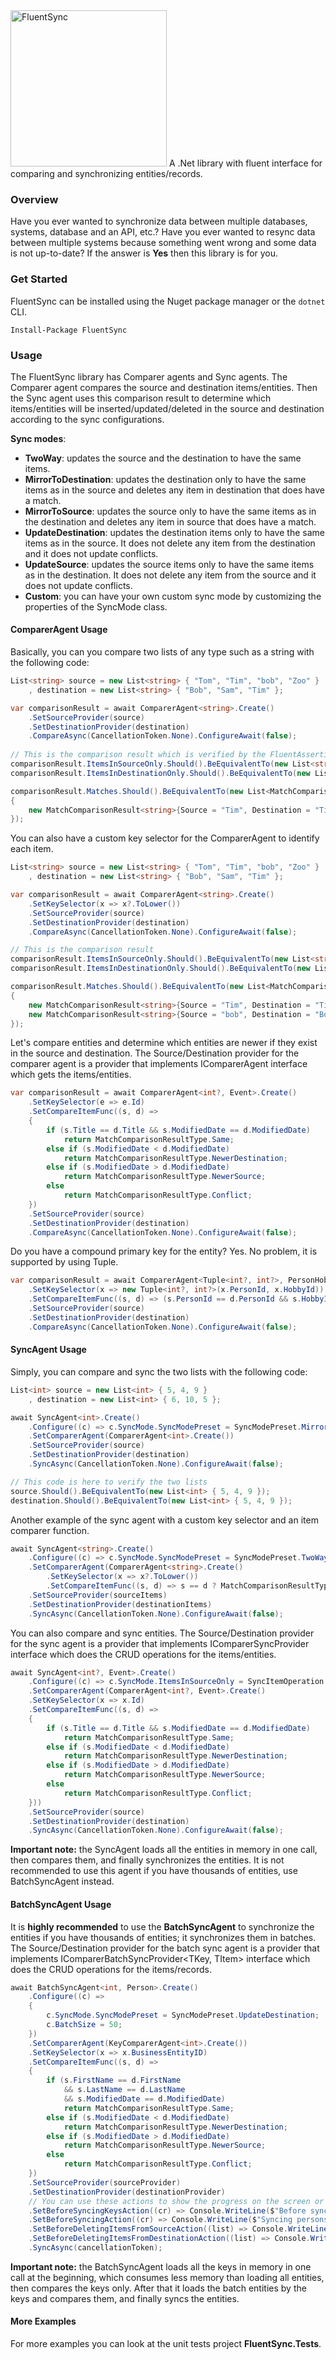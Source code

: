<img src="https://github.com/michaelantoun/FluentSync/blob/master/Icon512x512.png" alt="FluentSync" width="250px" />
A .Net library with fluent interface for comparing and synchronizing entities/records.


### Overview
Have you ever wanted to synchronize data between multiple databases, systems, database and an API, etc.? Have you ever wanted to resync data between multiple systems because something went wrong and some data is not up-to-date? If the answer is **Yes** then this library is for you.

### Get Started
FluentSync can be installed using the Nuget package manager or the `dotnet` CLI.

```
Install-Package FluentSync
```

[nuget]:     https://www.nuget.org/packages/FluentSync


### Usage
The FluentSync library has Comparer agents and Sync agents. The Comparer agent compares the source and destination items/entities. Then the Sync agent uses this comparison result to determine which items/entities will be inserted/updated/deleted in the source and destination according to the sync configurations.


**Sync modes**:
* **TwoWay**: updates the source and the destination to have the same items.
* **MirrorToDestination**: updates the destination only to have the same items as in the source and deletes any item in destination that does have a match.
* **MirrorToSource**: updates the source only to have the same items as in the destination and deletes any item in source that does have a match.
* **UpdateDestination**: updates the destination items only to have the same items as in the source. It does not delete any item from the destination and it does not update conflicts.
* **UpdateSource**: updates the source items only to have the same items as in the destination. It does not delete any item from the source and it does not update conflicts.
* **Custom**: you can have your own custom sync mode by customizing the properties of the SyncMode class.

#### ComparerAgent Usage
Basically, you can you compare two lists of any type such as a string with the following code:
```csharp
List<string> source = new List<string> { "Tom", "Tim", "bob", "Zoo" }
	, destination = new List<string> { "Bob", "Sam", "Tim" };

var comparisonResult = await ComparerAgent<string>.Create()
	.SetSourceProvider(source)
	.SetDestinationProvider(destination)
	.CompareAsync(CancellationToken.None).ConfigureAwait(false);
    
// This is the comparison result which is verified by the FluentAssertion library
comparisonResult.ItemsInSourceOnly.Should().BeEquivalentTo(new List<string> { "Tom", "bob", "Zoo" });
comparisonResult.ItemsInDestinationOnly.Should().BeEquivalentTo(new List<string> { "Bob", "Sam" });

comparisonResult.Matches.Should().BeEquivalentTo(new List<MatchComparisonResult<string>>
{
	new MatchComparisonResult<string>{Source = "Tim", Destination = "Tim", ComparisonResult = MatchComparisonResultType.Same}
});
```

You can also have a custom key selector for the ComparerAgent to identify each item.
```csharp
List<string> source = new List<string> { "Tom", "Tim", "bob", "Zoo" }
	, destination = new List<string> { "Bob", "Sam", "Tim" };

var comparisonResult = await ComparerAgent<string>.Create()
	.SetKeySelector(x => x?.ToLower())
	.SetSourceProvider(source)
	.SetDestinationProvider(destination)
	.CompareAsync(CancellationToken.None).ConfigureAwait(false);

// This is the comparison result
comparisonResult.ItemsInSourceOnly.Should().BeEquivalentTo(new List<string> { "Tom", "Zoo" });
comparisonResult.ItemsInDestinationOnly.Should().BeEquivalentTo(new List<string> { "Sam" });

comparisonResult.Matches.Should().BeEquivalentTo(new List<MatchComparisonResult<string>>
{
	new MatchComparisonResult<string>{Source = "Tim", Destination = "Tim", ComparisonResult = MatchComparisonResultType.Same},
	new MatchComparisonResult<string>{Source = "bob", Destination = "Bob", ComparisonResult = MatchComparisonResultType.Conflict}
});
```

Let's compare entities and determine which entities are newer if they exist in the source and destination. The Source/Destination provider for the comparer agent is a provider that implements IComparerAgent<TItem> interface which gets the items/entities.
```csharp
var comparisonResult = await ComparerAgent<int?, Event>.Create()
	.SetKeySelector(e => e.Id)
	.SetCompareItemFunc((s, d) =>
	{
		if (s.Title == d.Title && s.ModifiedDate == d.ModifiedDate)
			return MatchComparisonResultType.Same;
		else if (s.ModifiedDate < d.ModifiedDate)
			return MatchComparisonResultType.NewerDestination;
		else if (s.ModifiedDate > d.ModifiedDate)
			return MatchComparisonResultType.NewerSource;
		else
			return MatchComparisonResultType.Conflict;
	})
	.SetSourceProvider(source)
	.SetDestinationProvider(destination)
	.CompareAsync(CancellationToken.None).ConfigureAwait(false);
```

Do you have a compound primary key for the entity? Yes. No problem, it is supported by using Tuple.
```csharp
var comparisonResult = await ComparerAgent<Tuple<int?, int?>, PersonHobby>.Create()
	.SetKeySelector(x => new Tuple<int?, int?>(x.PersonId, x.HobbyId))
	.SetCompareItemFunc((s, d) => (s.PersonId == d.PersonId && s.HobbyId == d.HobbyId && s.LoveScale == d.LoveScale) ? MatchComparisonResultType.Same : MatchComparisonResultType.Conflict)
	.SetSourceProvider(source)
	.SetDestinationProvider(destination)
	.CompareAsync(CancellationToken.None).ConfigureAwait(false);
```

#### SyncAgent Usage
Simply, you can compare and sync the two lists with the following code:
```csharp
List<int> source = new List<int> { 5, 4, 9 }
	, destination = new List<int> { 6, 10, 5 };

await SyncAgent<int>.Create()
	.Configure((c) => c.SyncMode.SyncModePreset = SyncModePreset.MirrorToDestination)
	.SetComparerAgent(ComparerAgent<int>.Create())
	.SetSourceProvider(source)
	.SetDestinationProvider(destination)
	.SyncAsync(CancellationToken.None).ConfigureAwait(false);

// This code is here to verify the two lists
source.Should().BeEquivalentTo(new List<int> { 5, 4, 9 });
destination.Should().BeEquivalentTo(new List<int> { 5, 4, 9 });
```

Another example of the sync agent with a custom key selector and an item comparer function.
```csharp
await SyncAgent<string>.Create()
	.Configure((c) => c.SyncMode.SyncModePreset = SyncModePreset.TwoWay)
	.SetComparerAgent(ComparerAgent<string>.Create()
		.SetKeySelector(x => x?.ToLower())
		.SetCompareItemFunc((s, d) => s == d ? MatchComparisonResultType.Same : MatchComparisonResultType.Conflict))
	.SetSourceProvider(sourceItems)
	.SetDestinationProvider(destinationItems)
    .SyncAsync(CancellationToken.None).ConfigureAwait(false);
```

You can also compare and sync entities. The Source/Destination provider for the sync agent is a provider that implements IComparerSyncProvider<TItem> interface which does the CRUD operations for the items/entities.
```csharp
await SyncAgent<int?, Event>.Create()
	.Configure((c) => c.SyncMode.ItemsInSourceOnly = SyncItemOperation.Add) // Custom SyncMode
	.SetComparerAgent(ComparerAgent<int?, Event>.Create()
	.SetKeySelector(x => x.Id)
	.SetCompareItemFunc((s, d) =>
	{
		if (s.Title == d.Title && s.ModifiedDate == d.ModifiedDate)
			return MatchComparisonResultType.Same;
		else if (s.ModifiedDate < d.ModifiedDate)
			return MatchComparisonResultType.NewerDestination;
		else if (s.ModifiedDate > d.ModifiedDate)
			return MatchComparisonResultType.NewerSource;
		else
			return MatchComparisonResultType.Conflict;
	}))
	.SetSourceProvider(source)
	.SetDestinationProvider(destination)
	.SyncAsync(CancellationToken.None).ConfigureAwait(false);
```
**Important note:** the SyncAgent loads all the entities in memory in one call, then compares them, and finally synchronizes the entities. It is not recommended to use this agent if you have thousands of entities, use BatchSyncAgent instead.

#### BatchSyncAgent Usage
It is **highly recommended** to use the **BatchSyncAgent** to synchronize the entities if you have thousands of entities; it synchronizes them in batches. The Source/Destination provider for the batch sync agent is a provider that implements IComparerBatchSyncProvider<TKey, TItem> interface which does the CRUD operations for the items/records.
```csharp
await BatchSyncAgent<int, Person>.Create()
	.Configure((c) =>
	{
		c.SyncMode.SyncModePreset = SyncModePreset.UpdateDestination;
		c.BatchSize = 50;
	})
	.SetComparerAgent(KeyComparerAgent<int>.Create())
	.SetKeySelector(x => x.BusinessEntityID)
	.SetCompareItemFunc((s, d) =>
	{
		if (s.FirstName == d.FirstName
			&& s.LastName == d.LastName
			&& s.ModifiedDate == d.ModifiedDate)
			return MatchComparisonResultType.Same;
		else if (s.ModifiedDate < d.ModifiedDate)
			return MatchComparisonResultType.NewerDestination;
		else if (s.ModifiedDate > d.ModifiedDate)
			return MatchComparisonResultType.NewerSource;
		else
			return MatchComparisonResultType.Conflict;
	})
	.SetSourceProvider(sourceProvider)
	.SetDestinationProvider(destinationProvider)
    // You can use these actions to show the progress on the screen or in a log file.
	.SetBeforeSyncingKeysAction((cr) => Console.WriteLine($"Before syncing persons > persons in source only: {cr.KeysInSourceOnly.Count}, persons in destination only: {cr.KeysInDestinationOnly.Count}, persons in source and destination: {cr.Matches.Count}"))
	.SetBeforeSyncingAction((cr) => Console.WriteLine($"Syncing persons batch > add: {cr.ItemsInSourceOnly.Count}, remove: {cr.ItemsInDestinationOnly.Count}, update: {cr.Matches.Count(x => x.ComparisonResult != MatchComparisonResultType.Same)}, Same: {cr.Matches.Count(x => x.ComparisonResult == MatchComparisonResultType.Same)}"))
	.SetBeforeDeletingItemsFromSourceAction((list) => Console.WriteLine($"Deleting from source {list.Count} persons"))
	.SetBeforeDeletingItemsFromDestinationAction((list) => Console.WriteLine($"Deleting from destination {list.Count} persons"))
	.SyncAsync(cancellationToken);
```
**Important note:** the BatchSyncAgent loads all the keys in memory in one call at the beginning, which consumes less memory than loading all entities, then compares the keys only. After that it loads the batch entities by the keys and compares them, and finally syncs the entities.

#### More Examples
For more examples you can look at the unit tests project **FluentSync.Tests**.
